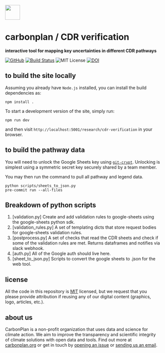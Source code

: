 <img
  src='https://carbonplan-assets.s3.amazonaws.com/monogram/dark-small.png'
  height='48'
/>

# carbonplan / CDR verification

**interactive tool for mapping key uncertainties in different CDR pathways**

[![GitHub][github-badge]][github]
[![Build Status]][actions]
![MIT License][]
[![DOI](https://img.shields.io/badge/DOI-10.5281/zenodo.7796286-blue?style=flat-square)](https://doi.org/10.5281/zenodo.7796286)

[github]: https://github.com/carbonplan/cdr-mrv
[github-badge]: https://badgen.net/badge/-/github?icon=github&label
[build status]: https://github.com/carbonplan/cdr-mrv/actions/workflows/main.yml/badge.svg
[actions]: https://github.com/carbonplan/cdr-mrv/actions/workflows/main.yaml
[mit license]: https://badgen.net/badge/license/MIT/blue

## to build the site locally

Assuming you already have `Node.js` installed, you can install the build dependencies as:

```shell
npm install .
```

To start a development version of the site, simply run:

```shell
npm run dev
```

and then visit `http://localhost:5001/research/cdr-verification` in your browser.

## to build the pathway data

You will need to unlock the Google Sheets key using [`git-crypt`](https://github.com/AGWA/git-crypt). Unlocking is simplest using a symmetric secret key securely shared by a team member.

You may then run the command to pull all pathway and legend data.

```shell
python scripts/sheets_to_json.py
pre-commit run --all-files
```

## Breakdown of python scripts

1. [validation.py] Create and add validation rules to google-sheets using the google-sheets python sdk.
1. [validation_rules.py] A set of templating dicts that store request bodies for google-sheets validation rules.
1. [postprocess.py] A set of checks that read the CDR sheets and check if some of the validation rules are met. Returns dataframes and notifies via slack webhook.
1. [auth.py] All of the Google auth should live here.
1. [sheet_to_json.py] Scripts to convert the google sheets to .json for the web tool.

## license

All the code in this repository is [MIT](https://choosealicense.com/licenses/mit/) licensed, but we request that you please provide attribution if reusing any of our digital content (graphics, logo, articles, etc.).

## about us

CarbonPlan is a non-profit organization that uses data and science for climate action. We aim to improve the transparency and scientific integrity of climate solutions with open data and tools. Find out more at [carbonplan.org](https://carbonplan.org/) or get in touch by [opening an issue](https://github.com/carbonplan/cdr-verification/issues/new) or [sending us an email](mailto:hello@carbonplan.org).
